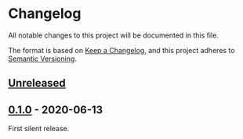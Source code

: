 # Changelog
All notable changes to this project will be documented in this file.

The format is based on [Keep a Changelog](https://keepachangelog.com/en/1.0.0/),
and this project adheres to [Semantic Versioning](https://semver.org/spec/v2.0.0.html).

## [Unreleased]

## [0.1.0] - 2020-06-13

First silent release.

[Unreleased]: https://github.com/olivierlacan/keep-a-changelog/compare/0.1.0...HEAD
[0.1.0]: https://github.com/olivierlacan/keep-a-changelog/releases/tag/0.1.0